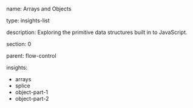 name: Arrays and Objects

type: insights-list

description: Exploring the primitive data structures built in to JavaScript.

section: 0

parent: flow-control

insights:
  - arrays
  - splice
  - object-part-1
  - object-part-2

